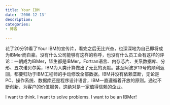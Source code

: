 ```yaml
---
title: Your IBM
date: '2006-12-13'
description:
categories:
- 博客

---
```

花了20分钟看了Your IBM的宣传片，看完之后无比兴奋，也深深地为自己即将成为IBMer而自豪。没有什么公司能够有这样的称呼，也没有什么员工会有这样的评论：一朝成为IBMer，毕生都是IBMer。Fortran语言、内存芯片、关系数据库、分形、五次诺贝尔奖，IBM为人类计算做出了无比的贡献。甚至阿波罗13号的顺利返回，都要归功于IBM工程师的手动修改全部数据。IBM并没有依赖垄断，无论是PC、操作系统、数据库还是程序设计语言，IBM一直遵循着开放的原则。通过不断创新、为客户的价值服务，这绝对是一家值得信赖的企业。

I want to think. I want to solve problems. I want to be an IBMer!